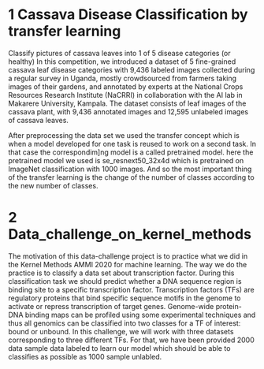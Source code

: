# 1 Cassava Disease Classification by transfer learning
Classify pictures of cassava leaves into 1 of 5 disease categories (or healthy)
In this competition, we introduced a dataset of 5 fine-grained cassava leaf disease categories with 9,436 labeled images collected during a regular survey in Uganda, mostly crowdsourced from farmers taking images of their gardens, and annotated by experts at the National Crops Resources Research Institute (NaCRRI) in collaboration with the AI lab in Makarere University, Kampala.
The dataset consists of leaf images of the cassava plant, with 9,436 annotated images and 12,595 unlabeled images of cassava leaves.

After preprocessing the data set we used the transfer concept which is when a model developed for one task is reused to work on a second task. In that case the correspondim]ng model is a called pretrained model.
here the pretrained model we used is se_resnext50_32x4d which is pretrained on ImageNet classification  with 1000 images. And so the most important thing of the transfer learning is the change of the number of classes according to the new number of classes. 



# 2 Data_challenge_on_kernel_methods

The motivation of this data-challenge project is to practice what we did in the Kernel Methods AMMI 2020 for machine learning.
The way we do the practice is to classify a data set about transcription factor. During this classification task we should predict whether a DNA sequence region 
is binding site to a specific transcription factor.
Transcription factors (TFs) are regulatory proteins that bind specific sequence motifs in the genome to activate or repress transcription of target genes.
Genome-wide protein-DNA binding maps can be profiled using some experimental techniques and thus all genomics can be classified into two classes for a TF of interest: 
bound or unbound.
In this challenge, we will work with three datasets corresponding to three different TFs.
For that, we have been provided 2000 data sample data labeled to learn our model which should be able to classifies as possible as 1000 sample unlabled.
